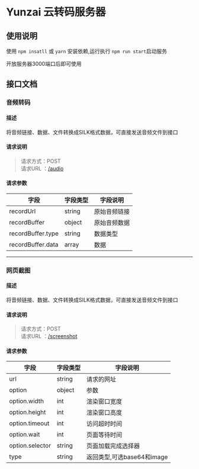 # Yunzai 云转码服务器

## 使用说明
使用 `npm insatll` 或 `yarn` 安装依赖,运行执行 `npm run start`启动服务

开放服务器3000端口后即可使用

## 接口文档

### 音频转码
#### 描述
将音频链接、数据、文件转换成SILK格式数据，可直接发送音频文件到接口
#### 请求说明
> 请求方式：POST<br>
请求URL ：[/audio](#)

#### 请求参数
字段         |字段类型    |字段说明
------------|-----------|-----------
recordUrl	|string     |原始音频链接
recordBuffer|object		|原始音频数据
recordBuffer.type|string     |数据类型
recordBuffer.data|array     |数据

---
### 网页截图
#### 描述
将音频链接、数据、文件转换成SILK格式数据，可直接发送音频文件到接口
#### 请求说明
> 请求方式：POST<br>
请求URL ：[/screenshot](#)

#### 请求参数
字段         |字段类型    |字段说明
------------|-----------|-----------
url	|string     |请求的网址
option|object		|参数
option.width|int     |渲染窗口宽度
option.height|int     |渲染窗口高度
option.timeout|int     |访问超时时间
option.wait|int     |页面等待时间
option.selector|string     |页面加载完成选择器
type|string     |返回类型,可选base64和image
